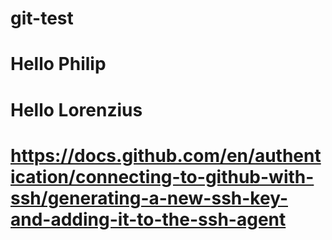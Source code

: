 # git-test

# Hello Philip
# Hello Lorenzius

# https://docs.github.com/en/authentication/connecting-to-github-with-ssh/generating-a-new-ssh-key-and-adding-it-to-the-ssh-agent


